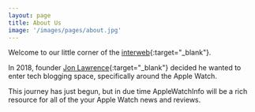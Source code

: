 ```yaml
---
layout: page
title: About Us
image: '/images/pages/about.jpg'
---
```

Welcome to our little corner of the [interweb](https://www.urbandictionary.com/define.php?term=interweb){:target="_blank"}.

In 2018, founder [Jon Lawrence](https://twitter.com/jonecat){:target="_blank"} decided he wanted to enter tech blogging space, specifically around the Apple Watch.

This journey has just begun, but in due time AppleWatchInfo will be a rich resource for all of the your Apple Watch news and reviews.
